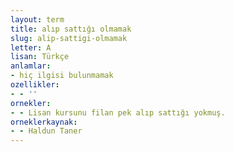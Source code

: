 ```yaml
---
layout: term
title: alıp sattığı olmamak
slug: alip-sattigi-olmamak
letter: A
lisan: Türkçe
anlamlar:
- hiç ilgisi bulunmamak
ozellikler:
- - ''
ornekler:
- - Lisan kursunu filan pek alıp sattığı yokmuş.
orneklerkaynak:
- - Haldun Taner
---
```


